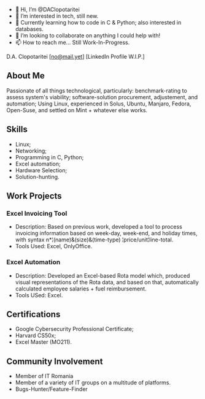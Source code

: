 - 👋 Hi, I’m @DAClopotaritei
- 👀 I’m interested in tech, still new.
- 🌱 Currently learning how to code in C & Python; also interested in databases.
- 💞️ I’m looking to collaborate on anything I could help with!
- 📫 How to reach me... Still Work-In-Progress.

<!---
DAClopotaritei/DAClopotaritei is a ✨ special ✨ repository because its `README.md` (this file) appears on your GitHub profile.
You can click the Preview link to take a look at your changes.

Certifications to consider: 
- CompTIA Security+
- Certified Ethical Hacker
--->
D.A. Clopotaritei
[no@mail.yet]
[LinkedIn Profile W.I.P.]

## About Me
Passionate of all things technological, particularly:
benchmark-rating to assess system's viability;
software-solution procurement, adjustement, and automation;
Using Linux, experienced in Solus, Ubuntu, Manjaro, Fedora,
Open-Suse, and settled on Mint + whatever else works.

## Skills
- Linux;
- Networking;
- Programming in C, Python;
- Excel automation;
- Hardware Selection;
- Solution-hunting.

## Work Projects
### Excel Invoicing Tool
- Description: Based on previous work, developed a tool to
process invoicing information based on week-day, week-end,
and holiday times, with syntax n*¦(name)&(size)&(time-type)
¦price/unit¦line-total.
- Tools Used: Excel, OnlyOffice.

### Excel Automation
- Description: Developed an Excel-based Rota model which,
produced visual representations of the Rota data, and based
on that, automatically calculated employee salaries + fuel
reimbursement.
- Tools USed: Excel.

## Certifications
- Google Cybersecurity Professional Certificate;
- Harvard CS50x;
- Excel Master (MO211).

## Community Involvement
- Member of IT Romania
- Member of a variety of IT groups on a multitude of platforms.
- Bugs-Hunter/Feature-Finder


